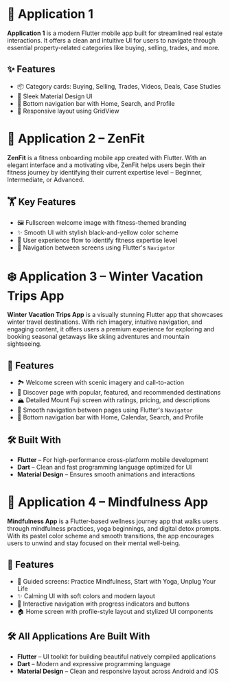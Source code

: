 # 📱 Application 1

**Application 1** is a modern Flutter mobile app built for streamlined real estate interactions. It offers a clean and intuitive UI for users to navigate through essential property-related categories like buying, selling, trades, and more.

## ✨ Features

- 📦 Category cards: Buying, Selling, Trades, Videos, Deals, Case Studies
- 🎨 Sleek Material Design UI
- 📱 Bottom navigation bar with Home, Search, and Profile
- 🔄 Responsive layout using GridView


# 💪 Application 2 – ZenFit

**ZenFit** is a fitness onboarding mobile app created with Flutter. With an elegant interface and a motivating vibe, ZenFit helps users begin their fitness journey by identifying their current expertise level – Beginner, Intermediate, or Advanced.

## 🏋️ Key Features

- 🖼️ Fullscreen welcome image with fitness-themed branding
- ✨ Smooth UI with stylish black-and-yellow color scheme
- 👤 User experience flow to identify fitness expertise level
- 🔄 Navigation between screens using Flutter's `Navigator`


# ❄️ Application 3 – Winter Vacation Trips App

**Winter Vacation Trips App** is a visually stunning Flutter app that showcases winter travel destinations. With rich imagery, intuitive navigation, and engaging content, it offers users a premium experience for exploring and booking seasonal getaways like skiing adventures and mountain sightseeing.

## 🌟 Features

- 🏞️ Welcome screen with scenic imagery and call-to-action
- 📍 Discover page with popular, featured, and recommended destinations
- 🏔️ Detailed Mount Fuji screen with ratings, pricing, and descriptions
- 🔄 Smooth navigation between pages using Flutter's `Navigator`
- 🎯 Bottom navigation bar with Home, Calendar, Search, and Profile


## 🛠 Built With

- **Flutter** – For high-performance cross-platform mobile development
- **Dart** – Clean and fast programming language optimized for UI
- **Material Design** – Ensures smooth animations and interactions


# 🧘 Application 4 – Mindfulness App

**Mindfulness App** is a Flutter-based wellness journey app that walks users through mindfulness practices, yoga beginnings, and digital detox prompts. With its pastel color scheme and smooth transitions, the app encourages users to unwind and stay focused on their mental well-being.

## 🌿 Features

- 💬 Guided screens: Practice Mindfulness, Start with Yoga, Unplug Your Life
- ✨ Calming UI with soft colors and modern layout
- 📱 Interactive navigation with progress indicators and buttons
- 🏠 Home screen with profile-style layout and stylized UI components

## 🛠 All Applications Are Built With

- **Flutter** – UI toolkit for building beautiful natively compiled applications
- **Dart** – Modern and expressive programming language
- **Material Design** – Clean and responsive layout across Android and iOS
